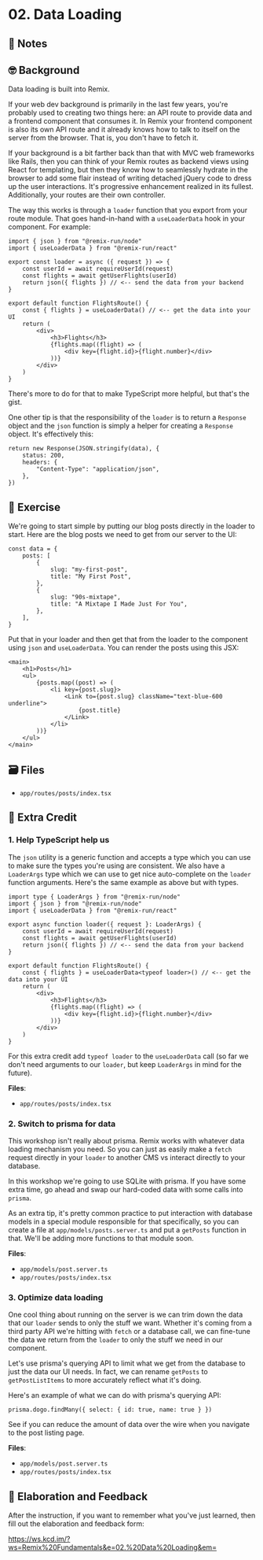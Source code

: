 # 02. Data Loading

## 📝 Notes

## 🤓 Background

Data loading is built into Remix.

If your web dev background is primarily in the last few years, you're probably
used to creating two things here: an API route to provide data and a frontend
component that consumes it. In Remix your frontend component is also its own API
route and it already knows how to talk to itself on the server from the browser.
That is, you don't have to fetch it.

If your background is a bit farther back than that with MVC web frameworks like
Rails, then you can think of your Remix routes as backend views using React for
templating, but then they know how to seamlessly hydrate in the browser to add
some flair instead of writing detached jQuery code to dress up the user
interactions. It's progressive enhancement realized in its fullest.
Additionally, your routes are their own controller.

The way this works is through a `loader` function that you export from your
route module. That goes hand-in-hand with a `useLoaderData` hook in your
component. For example:

```tsx
import { json } from "@remix-run/node"
import { useLoaderData } from "@remix-run/react"

export const loader = async ({ request }) => {
    const userId = await requireUserId(request)
    const flights = await getUserFlights(userId)
    return json({ flights }) // <-- send the data from your backend
}

export default function FlightsRoute() {
    const { flights } = useLoaderData() // <-- get the data into your UI
    return (
        <div>
            <h3>Flights</h3>
            {flights.map((flight) => (
                <div key={flight.id}>{flight.number}</div>
            ))}
        </div>
    )
}
```

There's more to do for that to make TypeScript more helpful, but that's the
gist.

One other tip is that the responsibility of the `loader` is to return a
`Response` object and the `json` function is simply a helper for creating a
`Response` object. It's effectively this:

```tsx
return new Response(JSON.stringify(data), {
    status: 200,
    headers: {
        "Content-Type": "application/json",
    },
})
```

## 💪 Exercise

We're going to start simple by putting our blog posts directly in the loader to
start. Here are the blog posts we need to get from our server to the UI:

```tsx
const data = {
    posts: [
        {
            slug: "my-first-post",
            title: "My First Post",
        },
        {
            slug: "90s-mixtape",
            title: "A Mixtape I Made Just For You",
        },
    ],
}
```

Put that in your loader and then get that from the loader to the component using
`json` and `useLoaderData`. You can render the posts using this JSX:

```tsx
<main>
    <h1>Posts</h1>
    <ul>
        {posts.map((post) => (
            <li key={post.slug}>
                <Link to={post.slug} className="text-blue-600 underline">
                    {post.title}
                </Link>
            </li>
        ))}
    </ul>
</main>
```

## 🗃 Files

-   `app/routes/posts/index.tsx`

## 💯 Extra Credit

### 1. Help TypeScript help us

The `json` utility is a generic function and accepts a type which you can use to
make sure the types you're using are consistent. We also have a `LoaderArgs`
type which we can use to get nice auto-complete on the `loader` function
arguments. Here's the same example as above but with types.

```tsx
import type { LoaderArgs } from "@remix-run/node"
import { json } from "@remix-run/node"
import { useLoaderData } from "@remix-run/react"

export async function loader({ request }: LoaderArgs) {
    const userId = await requireUserId(request)
    const flights = await getUserFlights(userId)
    return json({ flights }) // <-- send the data from your backend
}

export default function FlightsRoute() {
    const { flights } = useLoaderData<typeof loader>() // <-- get the data into your UI
    return (
        <div>
            <h3>Flights</h3>
            {flights.map((flight) => (
                <div key={flight.id}>{flight.number}</div>
            ))}
        </div>
    )
}
```

For this extra credit add `typeof loader` to the `useLoaderData` call (so far we
don't need arguments to our `loader`, but keep `LoaderArgs` in mind for the
future).

**Files**:

-   `app/routes/posts/index.tsx`

### 2. Switch to prisma for data

This workshop isn't really about prisma. Remix works with whatever data loading
mechanism you need. So you can just as easily make a `fetch` request directly in
your `loader` to another CMS vs interact directly to your database.

In this workshop we're going to use SQLite with prisma. If you have some extra
time, go ahead and swap our hard-coded data with some calls into `prisma`.

As an extra tip, it's pretty common practice to put interaction with database
models in a special module responsible for that specifically, so you can create
a file at `app/models/posts.server.ts` and put a `getPosts` function in that.
We'll be adding more functions to that module soon.

**Files**:

-   `app/models/post.server.ts`
-   `app/routes/posts/index.tsx`

### 3. Optimize data loading

One cool thing about running on the server is we can trim down the data that our
`loader` sends to only the stuff we want. Whether it's coming from a third party
API we're hitting with `fetch` or a database call, we can fine-tune the data we
return from the `loader` to only the stuff we need in our component.

Let's use prisma's querying API to limit what we get from the database to just
the data our UI needs. In fact, we can rename `getPosts` to `getPostListItems`
to more accurately reflect what it's doing.

Here's an example of what we can do with prisma's querying API:

```tsx
prisma.dogo.findMany({ select: { id: true, name: true } })
```

See if you can reduce the amount of data over the wire when you navigate to the
post listing page.

**Files**:

-   `app/models/post.server.ts`
-   `app/routes/posts/index.tsx`

## 🦉 Elaboration and Feedback

After the instruction, if you want to remember what you've just learned, then
fill out the elaboration and feedback form:

https://ws.kcd.im/?ws=Remix%20Fundamentals&e=02.%20Data%20Loading&em=
